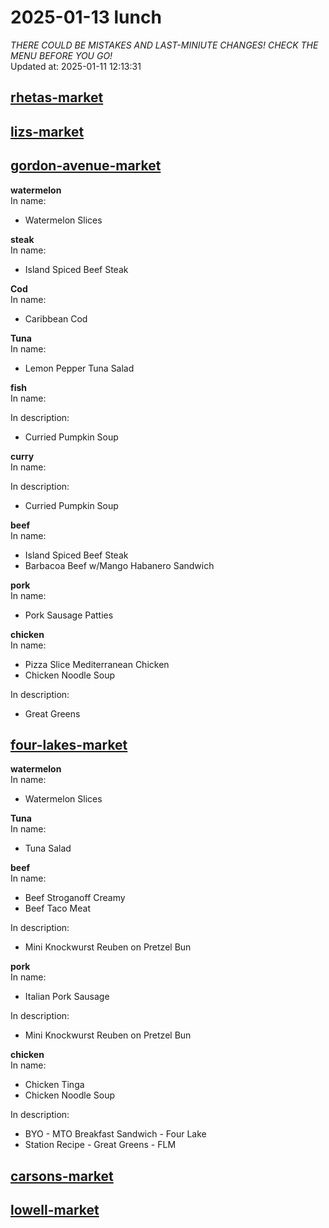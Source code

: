 # 2025-01-13 lunch  
*THERE COULD BE MISTAKES AND LAST-MINIUTE CHANGES! CHECK THE MENU BEFORE YOU GO!*  
Updated at: 2025-01-11 12:13:31  
## [rhetas-market](https://wisc-housingdining.nutrislice.com/menu/rhetas-market/lunch/2025-01-13)  
## [lizs-market](https://wisc-housingdining.nutrislice.com/menu/lizs-market/lunch/2025-01-13)  
## [gordon-avenue-market](https://wisc-housingdining.nutrislice.com/menu/gordon-avenue-market/lunch/2025-01-13)  
**watermelon**  
In name:   
 - Watermelon Slices  
  
**steak**  
In name:   
 - Island Spiced Beef Steak  
  
**Cod**  
In name:   
 - Caribbean Cod  
  
**Tuna**  
In name:   
 - Lemon Pepper Tuna Salad  
  
**fish**  
In name:   
  
In description:   
 - Curried Pumpkin Soup  
  
**curry**  
In name:   
  
In description:   
 - Curried Pumpkin Soup  
  
**beef**  
In name:   
 - Island Spiced Beef Steak  
 - Barbacoa Beef w/Mango Habanero Sandwich  
  
**pork**  
In name:   
 - Pork Sausage Patties  
  
**chicken**  
In name:   
 - Pizza Slice Mediterranean Chicken  
 - Chicken Noodle Soup  
  
In description:   
 - Great Greens  
  
## [four-lakes-market](https://wisc-housingdining.nutrislice.com/menu/four-lakes-market/lunch/2025-01-13)  
**watermelon**  
In name:   
 - Watermelon Slices  
  
**Tuna**  
In name:   
 - Tuna Salad  
  
**beef**  
In name:   
 - Beef Stroganoff Creamy  
 - Beef Taco Meat  
  
In description:   
 - Mini Knockwurst Reuben on Pretzel Bun  
  
**pork**  
In name:   
 - Italian Pork Sausage  
  
In description:   
 - Mini Knockwurst Reuben on Pretzel Bun  
  
**chicken**  
In name:   
 - Chicken Tinga  
 - Chicken Noodle Soup  
  
In description:   
 - BYO - MTO Breakfast Sandwich - Four Lake  
 - Station Recipe - Great Greens - FLM  
  
## [carsons-market](https://wisc-housingdining.nutrislice.com/menu/carsons-market/lunch/2025-01-13)  
## [lowell-market](https://wisc-housingdining.nutrislice.com/menu/lowell-market/lunch/2025-01-13)  
  
